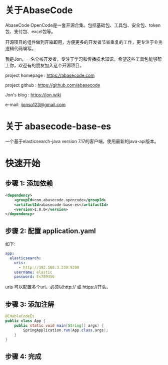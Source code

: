 # 关于AbaseCode
AbaseCode OpenCode是一套开源合集。包括基础包、工具包、安全包、token包、支付包、excel包等。

开源项目的组件做到开箱即用，方便更多的开发者节省重复的工作，更专注于业务逻辑代码编写。

我是Jon，一名全栈开发者，专注于学习和传播技术知识。希望这些工具包能够帮上你，欢迎有的朋友加入这个开源项目。

project homepage : https://abasecode.com

project github : https://github.com/abasecode

Jon's blog : https://jon.wiki

e-mail: ijonso123@gmail.com

# 关于 abasecode-base-es
一个基于elasticsearch-java version 7.17的客户端，使用最新的java-api版本。


# 快速开始
## 步骤 1: 添加依赖
``` xml
<dependency>
    <groupId>com.abasecode.opencode</groupId>
    <artifactId>abasecode-base-es</artifactId>
    <version>1.0.0</version>
</dependency>
```

## 步骤 2: 配置 application.yaml
如下:
``` yaml
app:
  elasticsearch:
    uris:
      - http://192.168.3.230:9200
    username: elastic
    password: Es789456
```
uris 可以配置多个uri。必须以http:// 或 https://开头。
## 步骤 3: 添加注解
```java
@EnableCodeEs
public class App {
    public static void main(String[] args) {
        SpringApplication.run(App.class,args);
    }
}
```

## 步骤 4: 完成
